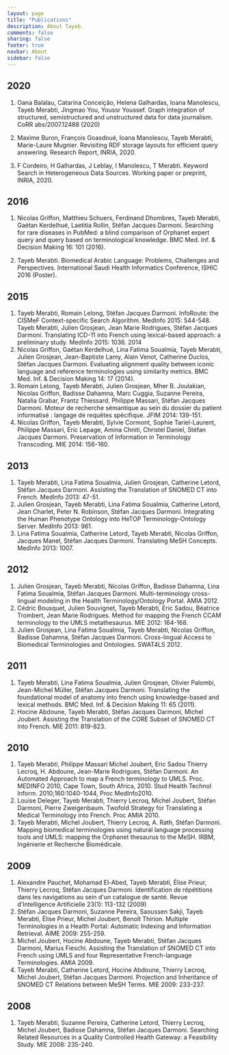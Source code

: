 ```yaml
---
layout: page
title: "Publications"
description: About Tayeb.
comments: false
sharing: false
footer: true
navbar: About
sidebar: false
---
```

## 2020
1. Oana Balalau, Catarina Conceição, Helena Galhardas, Ioana Manolescu, Tayeb Merabti, Jingmao You, Youssr Youssef. Graph integration of structured, semistructured and unstructured data for data journalism. CoRR abs/2007.12488 (2020)

2. Maxime Buron, François Goasdoué, Ioana Manolescu, Tayeb Merabti, Marie-Laure Mugnier. Revisiting RDF storage layouts for efficient query answering. Research Report, INRIA, 2020.

3. F Cordeiro, H Galhardas, J Leblay, I Manolescu, T Merabti. Keyword Search in Heterogeneous Data Sources. Working paper or preprint, INRIA, 2020.

## 2016

1. Nicolas Griffon, Matthieu Schuers, Ferdinand Dhombres, Tayeb Merabti, Gaétan Kerdelhué, Laetitia Rollin, Stéfan Jacques Darmoni. Searching for rare diseases in PubMed: a blind comparison of Orphanet expert query and query based on terminological knowledge. BMC Med. Inf. & Decision Making 16: 101 (2016).

2. Tayeb Merabti.  Biomedical Arabic Language: Problems, Challenges and Perspectives. International Saudi Health Informatics Conference, ISHIC 2016 (Poster).

## 2015

1. Tayeb Merabti, Romain Lelong, Stéfan Jacques Darmoni. InfoRoute: the CISMeF Context-specific Search Algorithm. MedInfo 2015: 544-548.
Tayeb Merabti, Julien Grosjean, Jean Marie Rodrigues, Stéfan Jacques Darmoni. Translating ICD-11 into French using lexical-based approach: a preliminary study. MedInfo 2015: 1036.
2014
2. Nicolas Griffon, Gaétan Kerdelhué, Lina Fatima Soualmia, Tayeb Merabti, Julien Grosjean, Jean-Baptiste Lamy, Alain Venot, Catherine Duclos, Stéfan Jacques Darmoni. Evaluating alignment quality between iconic language and reference terminologies using similarity metrics. BMC Med. Inf. & Decision Making 14: 17 (2014).
3. Romain Lelong, Tayeb Merabti, Julien Grosjean, Mher B. Joulakian, Nicolas Griffon, Badisse Dahamna, Marc Cuggia, Suzanne Pereira, Natalia Grabar, Frantz Thiessard, Philippe Massari, Stéfan Jacques Darmoni. Moteur de recherche sémantique au sein du dossier du patient informatisé : langage de requêtes spécifique. JFIM 2014: 139-151.
4. Nicolas Griffon, Tayeb Merabti, Sylvie Cormont, Sophie Tariel-Laurent, Philippe Massari, Eric Lepage, Amina Chniti, Christel Daniel, Stéfan Jacques Darmoni. Preservation of Information in Terminology Transcoding. MIE 2014: 156-160.

## 2013

1. Tayeb Merabti, Lina Fatima Soualmia, Julien Grosjean, Catherine Letord, Stéfan Jacques Darmoni. Assisting the Translation of SNOMED CT into French. MedInfo 2013: 47-51.
2. Julien Grosjean, Tayeb Merabti, Lina Fatima Soualmia, Catherine Letord, Jean Charlet, Peter N. Robinson, Stéfan Jacques Darmoni. Integrating the Human Phenotype Ontology into HeTOP Terminology-Ontology Server. MedInfo 2013: 961.
3. Lina Fatima Soualmia, Catherine Letord, Tayeb Merabti, Nicolas Griffon, Jacques Manel, Stéfan Jacques Darmoni. Translating MeSH Concepts. MedInfo 2013: 1007.

## 2012

1. Julien Grosjean, Tayeb Merabti, Nicolas Griffon, Badisse Dahamna, Lina Fatima Soualmia, Stéfan Jacques Darmoni. Multi-terminology cross-lingual modeling in the Health Terminology/Ontology Portal. AMIA 2012.
2. Cédric Bousquet, Julien Souvignet, Tayeb Merabti, Eric Sadou, Béatrice Trombert, Jean Marie Rodrigues. Method for mapping the French CCAM terminology to the UMLS metathesaurus. MIE 2012: 164-168.
3. Julien Grosjean, Lina Fatima Soualmia, Tayeb Merabti, Nicolas Griffon, Badisse Dahamna, Stéfan Jacques Darmoni. Cross-lingual Access to Biomedical Terminologies and Ontologies. SWAT4LS 2012.


## 2011

1. Tayeb Merabti, Lina Fatima Soualmia, Julien Grosjean, Olivier Palombi, Jean-Michel Müller, Stéfan Jacques Darmoni. Translating the foundational model of anatomy into french using knowledge-based and lexical methods. BMC Med. Inf. & Decision Making 11: 65 (2011).
2. Hocine Abdoune, Tayeb Merabti, Stéfan Jacques Darmoni, Michel Joubert. Assisting the Translation of the CORE Subset of SNOMED CT Into French. MIE 2011: 819-823.

## 2010

1. Tayeb Merabti, Philippe Massari Michel Joubert, Eric Sadou Thierry Lecroq, H. Abdoune, Jean-Marie Rodrigues, Stéfan Darmoni. An Automated Approach to map a French terminology to UMLS. Proc. MEDINFO 2010, Cape Town, South Africa, 2010. Stud Health Technol Inform. 2010;160:1040-1044, Proc MedInfo2010.
2. Louise Deleger, Tayeb Merabti, Thierry Lecroq, Michel Joubert, Stéfan Darmoni, Pierre Zweigenbaum. Twofold Strategy for Translating a Medical Terminology into French. Proc AMIA 2010.
3. Tayeb Merabti, Michel Joubert, Thierry Lecroq,  A. Rath, Stéfan Darmoni. Mapping biomedical terminologies using natural language processing tools and UMLS: mapping the Orphanet thesaurus to the MeSH. IRBM, Ingénierie et Recherche Biomédicale.

## 2009

1. Alexandre Pauchet, Mohamad El-Abed, Tayeb Merabti, Élise Prieur, Thierry Lecroq, Stéfan Jacques Darmoni. Identification de répétitions dans les navigations au sein d'un catalogue de santé. Revue d'Intelligence Artificielle 23(1): 113-132 (2009)
2. Stéfan Jacques Darmoni, Suzanne Pereira, Saoussen Sakji, Tayeb Merabti, Élise Prieur, Michel Joubert, Benoît Thirion. Multiple Terminologies in a Health Portal: Automatic Indexing and Information Retrieval. AIME 2009: 255-259.
3. Michel Joubert, Hocine Abdoune, Tayeb Merabti, Stéfan Jacques Darmoni, Marius Fieschi. Assisting the Translation of SNOMED CT into French using UMLS and four Representative French-language Terminologies. AMIA 2009.
4. Tayeb Merabti, Catherine Letord, Hocine Abdoune, Thierry Lecroq, Michel Joubert, Stéfan Jacques Darmoni. Projection and Inheritance of SNOMED CT Relations between MeSH Terms. MIE 2009: 233-237.


## 2008

1. Tayeb Merabti, Suzanne Pereira, Catherine Letord, Thierry Lecroq, Michel Joubert, Badisse Dahamna, Stéfan Jacques Darmoni. Searching Related Resources in a Quality Controlled Health Gateway: a Feasibility Study. MIE 2008: 235-240.

